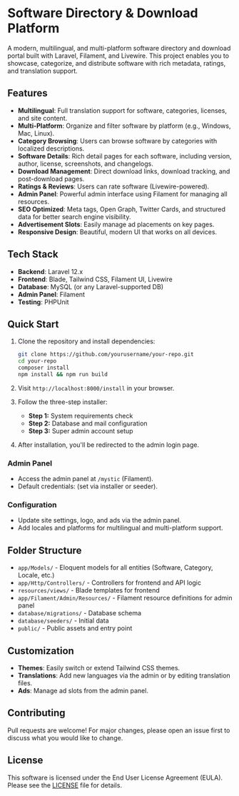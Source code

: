# Software Directory & Download Platform

A modern, multilingual, and multi-platform software directory and download portal built with Laravel, Filament, and Livewire. This project enables you to showcase, categorize, and distribute software with rich metadata, ratings, and translation support.

## Features

- **Multilingual**: Full translation support for software, categories, licenses, and site content.
- **Multi-Platform**: Organize and filter software by platform (e.g., Windows, Mac, Linux).
- **Category Browsing**: Users can browse software by categories with localized descriptions.
- **Software Details**: Rich detail pages for each software, including version, author, license, screenshots, and changelogs.
- **Download Management**: Direct download links, download tracking, and post-download pages.
- **Ratings & Reviews**: Users can rate software (Livewire-powered).
- **Admin Panel**: Powerful admin interface using Filament for managing all resources.
- **SEO Optimized**: Meta tags, Open Graph, Twitter Cards, and structured data for better search engine visibility.
- **Advertisement Slots**: Easily manage ad placements on key pages.
- **Responsive Design**: Beautiful, modern UI that works on all devices.

## Tech Stack

- **Backend**: Laravel 12.x
- **Frontend**: Blade, Tailwind CSS, Filament UI, Livewire
- **Database**: MySQL (or any Laravel-supported DB)
- **Admin Panel**: Filament
- **Testing**: PHPUnit

## Quick Start

1. Clone the repository and install dependencies:
   ```bash
   git clone https://github.com/yourusername/your-repo.git
   cd your-repo
   composer install
   npm install && npm run build
   ```

2. Visit `http://localhost:8000/install` in your browser.

3. Follow the three-step installer:
   - **Step 1:** System requirements check
   - **Step 2:** Database and mail configuration
   - **Step 3:** Super admin account setup

4. After installation, you'll be redirected to the admin login page.

### Admin Panel

- Access the admin panel at `/mystic` (Filament).
- Default credentials: (set via installer or seeder).

### Configuration

- Update site settings, logo, and ads via the admin panel.
- Add locales and platforms for multilingual and multi-platform support.

## Folder Structure

- `app/Models/` - Eloquent models for all entities (Software, Category, Locale, etc.)
- `app/Http/Controllers/` - Controllers for frontend and API logic
- `resources/views/` - Blade templates for frontend
- `app/Filament/Admin/Resources/` - Filament resource definitions for admin panel
- `database/migrations/` - Database schema
- `database/seeders/` - Initial data
- `public/` - Public assets and entry point

## Customization

- **Themes**: Easily switch or extend Tailwind CSS themes.
- **Translations**: Add new languages via the admin or by editing translation files.
- **Ads**: Manage ad slots from the admin panel.

## Contributing

Pull requests are welcome! For major changes, please open an issue first to discuss what you would like to change.

## License

This software is licensed under the End User License Agreement (EULA). Please see the [LICENSE](LICENSE) file for details.
